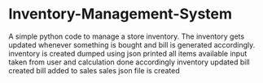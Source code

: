 # Inventory-Management-System
A simple python code to manage a store inventory. The inventory gets updated whenever something is bought and bill is generated accordingly.
inventory is created
dumped using json
printed all items available
input taken from user and calculation done accordingly
inventory updated
bill created
bill added to sales 
sales json file is created
